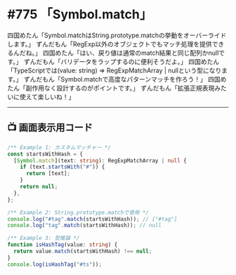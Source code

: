 # #775 「Symbol.match」

四国めたん「Symbol.matchはString.prototype.matchの挙動をオーバーライドします。」
ずんだもん「RegExp以外のオブジェクトでもマッチ処理を提供できるんだね。」
四国めたん「はい、戻り値は通常のmatch結果と同じ配列かnullです。」
ずんだもん「バリデータをラップするのに便利そうだよ。」
四国めたん「TypeScriptでは(value: string) => RegExpMatchArray | nullという型になります。」
ずんだもん「Symbol.matchで高度なパターンマッチを作ろう！」
四国めたん「副作用なく設計するのがポイントです。」
ずんだもん「拡張正規表現みたいに使えて楽しいね！」

---

## 📺 画面表示用コード

```typescript
/** Example 1: カスタムマッチャー */
const startsWithHash = {
  [Symbol.match](text: string): RegExpMatchArray | null {
    if (text.startsWith("#")) {
      return [text];
    }
    return null;
  },
};

/** Example 2: String.prototype.matchで使用 */
console.log("#tag".match(startsWithHash)); // ["#tag"]
console.log("tag".match(startsWithHash)); // null

/** Example 3: 型推論 */
function isHashTag(value: string) {
  return value.match(startsWithHash) !== null;
}
console.log(isHashTag("#ts"));
```

